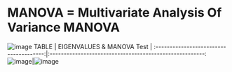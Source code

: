 # MANOVA = Multivariate Analysis Of Variance MANOVA 

![image](https://user-images.githubusercontent.com/45861503/76683020-e8f7ce00-65bd-11ea-92fd-81cb659bbe7c.png)
TABLE                                   |                         EIGENVALUES &  MANOVA Test     |
:--------------------------------------:|:-------------------------------------------------------:
![image](https://user-images.githubusercontent.com/45861503/76267793-1d1f6780-6229-11ea-882a-7bebb09a397a.png)|![image](https://user-images.githubusercontent.com/45861503/76267913-856e4900-6229-11ea-82d5-4785b4a52c11.png)

